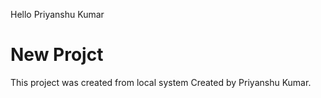 Hello Priyanshu Kumar


# New Projct

This project was created from local system
Created by Priyanshu Kumar.